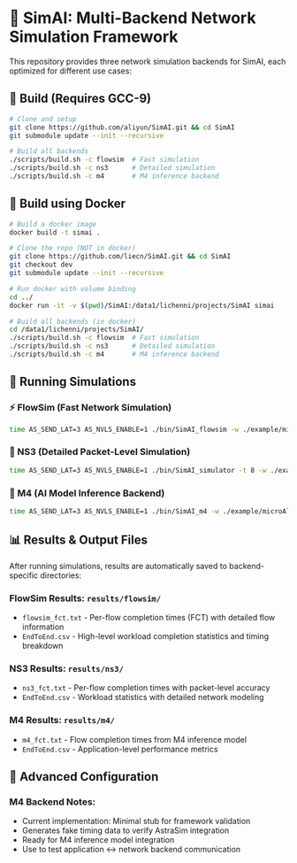 # 🚀 SimAI: Multi-Backend Network Simulation Framework

This repository provides three network simulation backends for SimAI, each optimized for different use cases:

## 🔧 Build (Requires GCC-9)
```bash
# Clone and setup
git clone https://github.com/aliyun/SimAI.git && cd SimAI
git submodule update --init --recursive

# Build all backends
./scripts/build.sh -c flowsim  # Fast simulation
./scripts/build.sh -c ns3      # Detailed simulation  
./scripts/build.sh -c m4       # M4 inference backend
```

## 🔧 Build using Docker
```bash
# Build a docker image
docker build -t simai .

# Clone the repo (NOT in docker)
git clone https://github.com/liecn/SimAI.git && cd SimAI
git checkout dev
git submodule update --init --recursive

# Run docker with volume binding
cd ../
docker run -it -v $(pwd)/SimAI:/data1/lichenni/projects/SimAI simai

# Build all backends (in docker)
cd /data1/lichenni/projects/SimAI/
./scripts/build.sh -c flowsim  # Fast simulation
./scripts/build.sh -c ns3      # Detailed simulation  
./scripts/build.sh -c m4       # M4 inference backend
```

## 🏃 Running Simulations

### ⚡ FlowSim (Fast Network Simulation)
```bash
time AS_SEND_LAT=3 AS_NVLS_ENABLE=1 ./bin/SimAI_flowsim -w ./example/microAllReduce_16gpus.txt -n ./Spectrum-X_128g_8gps_100Gbps_A100
```

### 🔬 NS3 (Detailed Packet-Level Simulation)
```bash
time AS_SEND_LAT=3 AS_NVLS_ENABLE=1 ./bin/SimAI_simulator -t 8 -w ./example/microAllReduce_16gpus.txt -n ./Spectrum-X_128g_8gps_100Gbps_A100 -c astra-sim-alibabacloud/inputs/config/SimAI.conf -r
```

### 🧪 M4 (AI Model Inference Backend)
```bash
time AS_SEND_LAT=3 AS_NVLS_ENABLE=1 ./bin/SimAI_m4 -w ./example/microAllReduce_16gpus.txt -n ./Spectrum-X_128g_8gps_100Gbps_A100
```

## 📊 Results & Output Files

After running simulations, results are automatically saved to backend-specific directories:

### FlowSim Results: `results/flowsim/`
- `flowsim_fct.txt` - Per-flow completion times (FCT) with detailed flow information
- `EndToEnd.csv` - High-level workload completion statistics and timing breakdown

### NS3 Results: `results/ns3/`  
- `ns3_fct.txt` - Per-flow completion times with packet-level accuracy
- `EndToEnd.csv` - Workload statistics with detailed network modeling

### M4 Results: `results/m4/`
- `m4_fct.txt` - Flow completion times from M4 inference model
- `EndToEnd.csv` - Application-level performance metrics

## 🎯 Advanced Configuration

### M4 Backend Notes:
- Current implementation: Minimal stub for framework validation
- Generates fake timing data to verify AstraSim integration
- Ready for M4 inference model integration
- Use to test application ↔ network backend communication
